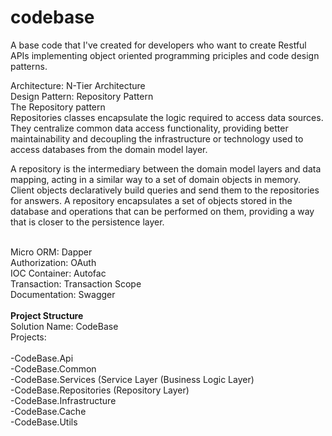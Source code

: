 # codebase
A base code that I've created for developers who want to create Restful APIs implementing object oriented programming priciples and code design patterns.
<br />

Architecture: N-Tier Architecture
<br />
Design Pattern: Repository Pattern
<br />
The Repository pattern
<br />
Repositories classes encapsulate the logic required to access data sources. They centralize common data access functionality, providing better maintainability and decoupling the infrastructure or technology used to access databases from the domain model layer.

A repository is the intermediary between the domain model layers and data mapping, acting in a similar way to a set of domain objects in memory. Client objects declaratively build queries and send them to the repositories for answers. A repository encapsulates a set of objects stored in the database and operations that can be performed on them, providing a way that is closer to the persistence layer. 


<br />
Micro ORM: Dapper
<br />
Authorization: OAuth
<br />
IOC Container: Autofac
<br />
Transaction: Transaction Scope
<br />
Documentation: Swagger
<br /><br />
<b>Project Structure</b>
<br />
Solution Name: CodeBase
<br />
Projects:
<br /><br />
-CodeBase.Api<br />
-CodeBase.Common<br />
-CodeBase.Services (Service Layer (Business Logic Layer)<br />
-CodeBase.Repositories (Repository Layer)<br />
-CodeBase.Infrastructure<br />
-CodeBase.Cache<br />
-CodeBase.Utils





